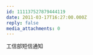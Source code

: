 ```yaml
---
id: 111137527879444119
date: 2011-03-17T16:27:00.000Z
reply: false
media_attachments: 0
---
```


工信部短信通知 ​​​​

